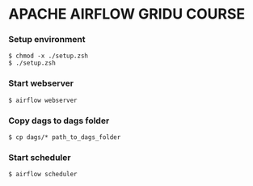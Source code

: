 # APACHE AIRFLOW GRIDU COURSE

### Setup environment

```
$ chmod -x ./setup.zsh
$ ./setup.zsh
```

### Start webserver

```
$ airflow webserver
```

### Copy dags to dags folder

```
$ cp dags/* path_to_dags_folder
```

### Start scheduler

```
$ airflow scheduler
```


